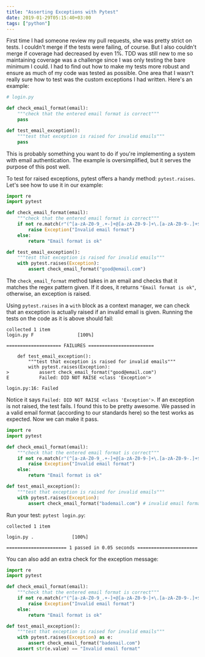 ```yaml
---
title: "Asserting Exceptions with Pytest"
date: 2019-01-29T05:15:40+03:00
tags: ["python"]
---
```


First time I had someone review my pull requests, she was pretty strict on tests. I couldn't merge if the tests were failing, of course. But I also couldn't merge if coverage had decreased by even 1%. TDD was still new to me so maintaining coverage was a challenge since I was only testing the bare minimum I could. I had to find out how to make my tests more robust and ensure as much of my code was tested as possible. One area that I wasn't really sure how to test was the custom exceptions I had written. Here's an example:

```python
# login.py

def check_email_format(email):
    """check that the entered email format is correct"""
    pass

def test_email_exception():
    """test that exception is raised for invalid emails"""
    pass
```

This is probably something you want to do if you're implementing a system with email authentication. The example is oversimplified, but it serves the purpose of this post well.

To test for raised exceptions, pytest offers a handy method: `pytest.raises`. Let's see how to use it in our example:

```python
import re
import pytest

def check_email_format(email):
    """check that the entered email format is correct"""
    if not re.match(r"(^[a-zA-Z0-9_.+-]+@[a-zA-Z0-9-]+\.[a-zA-Z0-9-.]+$)", email):
        raise Exception("Invalid email format")
    else:
        return "Email format is ok"

def test_email_exception():
    """test that exception is raised for invalid emails"""
    with pytest.raises(Exception):
        assert check_email_format("good@email.com")
```

The `check_email_format` method takes in an email and checks that it matches the regex pattern given. If it does, it returns `"Email format is ok"`, otherwise, an exception is raised.

Using `pytest.raises` in a `with` block as a context manager, we can check that an exception is actually raised if an invalid email is given. Running the tests on the code as it is above should fail:

```shell
collected 1 item
login.py F                [100%]

==================== FAILURES ========================

    def test_email_exception():
        """test that exception is raised for invalid emails"""
        with pytest.raises(Exception):
>           assert check_email_format("good@email.com")
E           Failed: DID NOT RAISE <class 'Exception'>

login.py:16: Failed
```

Notice it says `Failed: DID NOT RAISE <class 'Exception'>`. If an exception is not raised, the test fails. I found this to be pretty awesome. We passed in a valid email format (according to our standards here) so the test works as expected. Now we can make it pass.

```python
import re
import pytest

def check_email_format(email):
    """check that the entered email format is correct"""
    if not re.match(r"(^[a-zA-Z0-9_.+-]+@[a-zA-Z0-9-]+\.[a-zA-Z0-9-.]+$)", email):
        raise Exception("Invalid email format")
    else:
        return "Email format is ok"

def test_email_exception():
    """test that exception is raised for invalid emails"""
    with pytest.raises(Exception):
        assert check_email_format("bademail.com") # invalid email format to raise exception
```

Run your test: `pytest login.py`:

```shell
collected 1 item

login.py .              [100%]

====================== 1 passed in 0.05 seconds ======================
```

You can also add an extra check for the exception message:

```python
import re
import pytest

def check_email_format(email):
    """check that the entered email format is correct"""
    if not re.match(r"(^[a-zA-Z0-9_.+-]+@[a-zA-Z0-9-]+\.[a-zA-Z0-9-.]+$)", email):
        raise Exception("Invalid email format")
    else:
        return "Email format is ok"

def test_email_exception():
    """test that exception is raised for invalid emails"""
    with pytest.raises(Exception) as e:
        assert check_email_format("bademail.com")
    assert str(e.value) == "Invalid email format"
```
